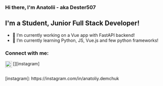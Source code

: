 ### Hi there, I'm Anatolii - aka Dester507

## I'm a Student, Junior Full Stack Developer!
- 🔭 I’m currently working on a Vue app with FastAPI backend!
- 🌱 I’m currently learning Python, JS, Vue.js and few python frameworks!

### Connect with me:
[<img align="left" alt="Dester507 | Instagram" width="22px" src="https://cdn.jsdelivr.net/npm/simple-icons@v3/icons/instagram.svg" />][instagram]

<br />
[instagram]: https://instagram.com/in/anatoliy.demchuk
<!--
**Dester507/Dester507** is a ✨ _special_ ✨ repository because its `README.md` (this file) appears on your GitHub profile.

Here are some ideas to get you started:

- 🔭 I’m currently working on ...
- 🌱 I’m currently learning ...
- 👯 I’m looking to collaborate on ...
- 🤔 I’m looking for help with ...
- 💬 Ask me about ...
- 📫 How to reach me: ...
- 😄 Pronouns: ...
- ⚡ Fun fact: ...
-->
